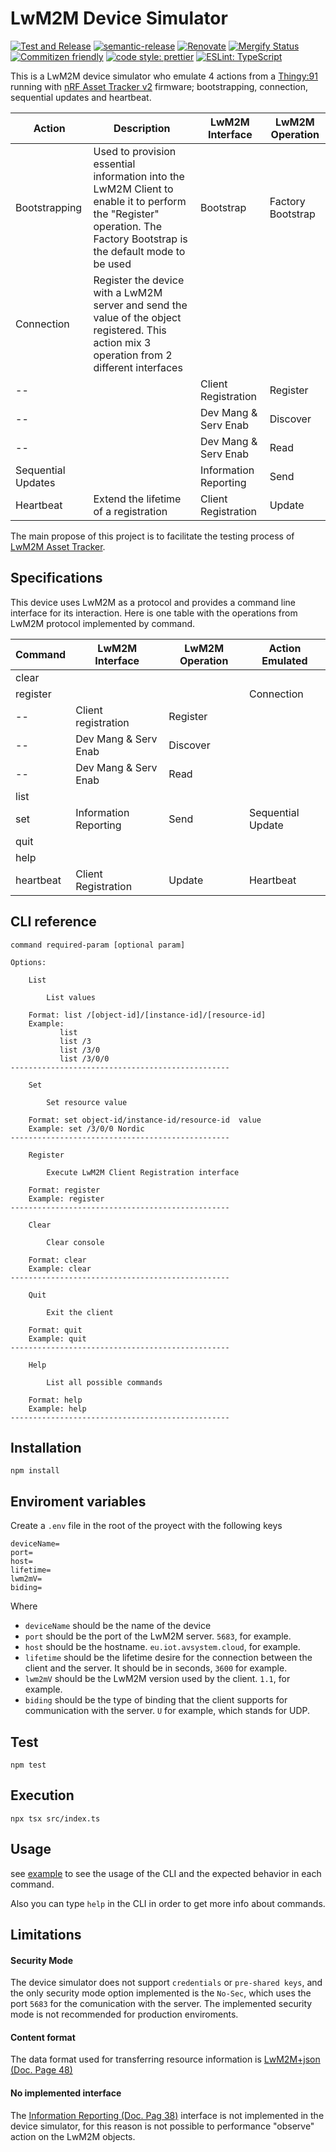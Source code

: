 # LwM2M Device Simulator

[![Test and Release](https://github.com/MLopezJ/LwM2M-device-simulator/actions/workflows/test-and-release.yaml/badge.svg)](https://github.com/MLopezJ/LwM2M-device-simulator/actions/workflows/test-and-release.yaml)
[![semantic-release](https://img.shields.io/badge/%20%20%F0%9F%93%A6%F0%9F%9A%80-semantic--release-e10079.svg)](https://github.com/semantic-release/semantic-release)
[![Renovate](https://img.shields.io/badge/renovate-enabled-brightgreen.svg)](https://renovatebot.com)
[![Mergify Status](https://img.shields.io/endpoint.svg?url=https://api.mergify.com/v1/badges/NordicSemiconductor/LwM2M-device-simulator)](https://mergify.io)
[![Commitizen friendly](https://img.shields.io/badge/commitizen-friendly-brightgreen.svg)](http://commitizen.github.io/cz-cli/)
[![code style: prettier](https://img.shields.io/badge/code_style-prettier-ff69b4.svg)](https://github.com/prettier/prettier/)
[![ESLint: TypeScript](https://img.shields.io/badge/ESLint-TypeScript-blue.svg)](https://github.com/typescript-eslint/typescript-eslint)

This is a LwM2M device simulator who emulate 4 actions from a
[Thingy:91](https://www.nordicsemi.com/Products/Development-hardware/Nordic-Thingy-91)
running with
[nRF Asset Tracker v2](https://github.com/nrfconnect/sdk-nrf/tree/main/applications/asset_tracker_v2) firmware; bootstrapping, connection, sequential updates and heartbeat.

| Action            | Description | LwM2M Interface      | LwM2M Operation   | 
| -- 		    |  --         |  --                  |   --              |
| Bootstrapping     | Used to provision essential information into the LwM2M Client to enable it to perform the "Register" operation. The Factory Bootstrap is the default mode to be used | Bootstrap            | Factory Bootstrap |
| Connection        | Register the device with a LwM2M server and send the value of the object registered. This action mix 3 operation from 2 different interfaces|                      |                   |
| --                |             | Client Registration  | Register          |
| --                |             | Dev Mang & Serv Enab | Discover          | 
| --                |             | Dev Mang & Serv Enab | Read              | 
| Sequential Updates|             | Information Reporting| Send              |
| Heartbeat         | Extend the lifetime of a registration | Client Registration  | Update            | 

The main propose of this project is to facilitate the testing process of
[LwM2M Asset Tracker](https://github.com/MLopezJ/LwM2M-Asset-Tracker).

## Specifications

This device uses LwM2M as a protocol and provides a command line interface for its interaction. Here is one table with the operations from LwM2M protocol implemented by command.

|Command   | LwM2M Interface      | LwM2M Operation | Action Emulated   | 
| -- 	   |  --                  |  --             |   --              |
| clear    |                      |                 |                   |
| register |                      |                 | Connection        |
|--        | Client registration  | Register        |                   |
|--        | Dev Mang & Serv Enab | Discover        |                   |
|--        | Dev Mang & Serv Enab | Read            |                   |
| list     |                      |                 |                   |
| set      | Information Reporting| Send            | Sequential Update |
| quit     |                      |                 |                   |
| help     |                      |                 |                   |
| heartbeat| Client Registration  | Update          | Heartbeat         |


## CLI reference

```
command required-param [optional param]

Options:

	List

		List values

	Format: list /[object-id]/[instance-id]/[resource-id]
	Example:
           list
           list /3
           list /3/0
           list /3/0/0
-------------------------------------------------

	Set

		Set resource value

	Format: set object-id/instance-id/resource-id  value
	Example: set /3/0/0 Nordic
-------------------------------------------------

	Register

		Execute LwM2M Client Registration interface

	Format: register
	Example: register
-------------------------------------------------

	Clear

		Clear console

	Format: clear
	Example: clear
-------------------------------------------------

	Quit

		Exit the client

	Format: quit
	Example: quit
-------------------------------------------------

	Help

		List all possible commands

	Format: help
	Example: help
-------------------------------------------------
```

## Installation

```
npm install
```

## Enviroment variables

Create a `.env` file in the root of the proyect with the following keys

```
deviceName=
port=
host=
lifetime=
lwm2mV=
biding=
```

Where 

* `deviceName` should be the name of the device
* `port` should be the port of the LwM2M server. `5683`, for example.
* `host` should be the hostname. `eu.iot.avsystem.cloud`, for example.
* `lifetime` should be the lifetime desire for the connection between the client and the server. It should be in seconds, `3600` for example.
* `lwm2mV` should be the LwM2M version used by the client. `1.1`, for example.
* `biding` should be the type of binding that the client supports for communication with the server. `U` for example, which stands for UDP.


## Test

```
npm test
```


## Execution

```
npx tsx src/index.ts
```

## Usage

see [example](example.md) to see the usage of the CLI and the expected behavior
in each command.

Also you can type `help` in the CLI in order to get more info about commands.

## Limitations

#### Security Mode

The device simulator does not support `credentials` or `pre-shared keys`, and
the only security mode option implemented is the `No-Sec`, which uses the port
`5683` for the comunication with the server. The implemented security mode is
not recommended for production enviroments.

#### Content format

The data format used for transferring resource information is
[ LwM2M+json (Doc. Page 48)](http://www.openmobilealliance.org/release/LightweightM2M/V1_0_2-20180209-A/OMA-TS-LightweightM2M-V1_0_2-20180209-A.pdf)

#### No implemented interface

The
[Information Reporting (Doc. Pag 38)](http://www.openmobilealliance.org/release/LightweightM2M/V1_0_2-20180209-A/OMA-TS-LightweightM2M-V1_0_2-20180209-A.pdf)
interface is not implemented in the device simulator, for this reason is not
possible to performance "observe" action on the LwM2M objects.
